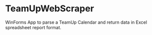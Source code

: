 # TeamUpWebScraper

WinForms App to parse a TeamUp Calendar and return data in Excel spreadsheet report format.
